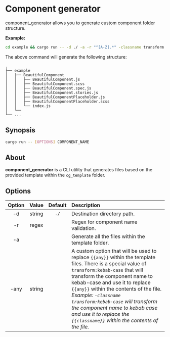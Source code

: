 # Component generator

component_generator allows you to generate custom component folder structure.

**Example:**

```sh
cd example && cargo run -- -d ./ -a -r "^[A-Z].*" -classname transform:kebab-case BeautifulComponent
```

The above command will generate the following structure:

    .
    ├── example
    │   ├── BeautifulComponent
    │   │   ├── BeautifulComponent.js
    │   │   ├── BeautifulComponent.scss
    │   │   ├── BeautifulComponent.spec.js
    │   │   ├── BeautifulComponent.stories.js
    │   │   ├── BeautifulComponentPlaceholder.js
    │   │   ├── BeautifulComponentPlaceholder.scss
    │   │   └── index.js
    │   └──
    └── ...

## Synopsis

```sh
cargo run -- [OPTIONS] COMPONENT_NAME
```

## About

**component_generator** is a CLI utility that generates files based on the provided template within the `cg_template` folder.

## Options

| Option | Value  | Default | Description                                                                                                                                                                                                                                                                                                                                                                                                                        |
| :----: | :----: | :-----: | :--------------------------------------------------------------------------------------------------------------------------------------------------------------------------------------------------------------------------------------------------------------------------------------------------------------------------------------------------------------------------------------------------------------------------------- |
|   -d   | string |  `./`   | Destination directory path.                                                                                                                                                                                                                                                                                                                                                                                                        |
|   -r   | regex  |         | Regex for component name validation.                                                                                                                                                                                                                                                                                                                                                                                               |
|   -a   |        |         | Generate all the files within the template folder.                                                                                                                                                                                                                                                                                                                                                                                 |
|  -any  | string |         | A custom option that will be used to replace `{{any}}` within the template files. There is a special value of `transform:kebab-case` that will transform the component name to kebab-case and use it to replace `{{any}}` within the contents of the file. _Example: `-classname transform:kebab-case` will transform the component name to kebab case and use it to replace the `{{classname}}` within the contents of the file._ |
